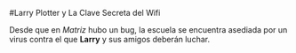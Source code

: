 #Larry Plotter y La Clave Secreta del Wifi

Desde que en *Matriz* hubo un bug, la escuela se encuentra asediada por un virus contra el que **Larry** y sus amigos deberán luchar.
